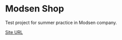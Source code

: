 # Modsen Shop

Test project for summer practice in Modsen company.

[Site URL](https://modsenshop.netlify.app/)
